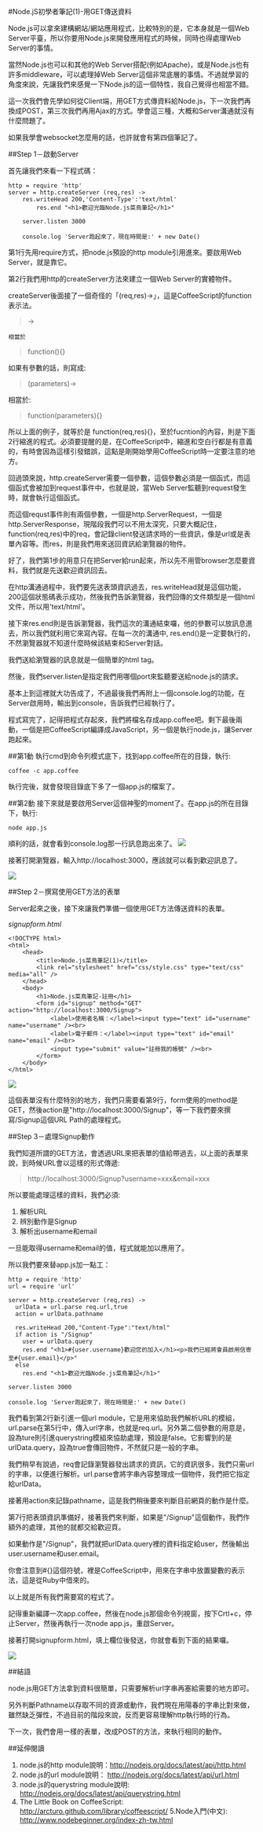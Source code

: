 #Node.jS初學者筆記(1)-用GET傳送資料

Node.js可以拿來建構網站/網站應用程式，比較特別的是，它本身就是一個Web Server平臺，所以你要用Node.js來開發應用程式的時候，同時也得處理Web Server的事情。

當然Node.js也可以和其他的Web Server搭配(例如Apache)，或是Node.js也有許多middleware，可以處理掉Web Server這個非常底層的事情。不過就學習的角度來說，先讓我們來感覺一下Node.js的這一個特性，我自己覺得也相當不錯。

這一次我們會先學如何從Client端，用GET方式傳資料給Node.js，下一次我們再換成POST，第三次我們再用Ajax的方式。學會這三種，大概和Server溝通就沒有什麼問題了。

如果我學會websocket怎麼用的話，也許就會有第四個筆記了。

##Step 1－啟動Server

首先讓我們來看一下程式碼：
```
http = require 'http'
server = http.createServer (req,res) ->
    res.writeHead 200,'Content-Type':'text/html'
        res.end "<h1>歡迎光臨Node.js菜鳥筆記</h1>"

    server.listen 3000

	console.log 'Server跑起來了，現在時間是:' + new Date()

```
第1行先用require方式，把node.js預設的http module引用進來。要啟用Web Server，就是靠它。

第2行我們用http的createServer方法來建立一個Web Server的實體物件。

createServer後面接了一個奇怪的「(req,res)->」，這是CoffeeScript的function表示法。

> ->

	相當於
	
> function(){}

如果有參數的話，則寫成:

> (parameters)->

相當於:

> function(parameters){}

所以上面的例子，就等於是 function(req,res){}，至於fucntion的內容，則是下面2行縮進的程式。必須要提醒的是，在CoffeeScript中，縮進和空白行都是有意義的，有時會因為這樣引發錯誤，這點是剛開始學用CoffeeScript時一定要注意的地方。

回過頭來說，http.createServer需要一個參數，這個參數必須是一個函式，而這個函式會被加到request事件中，也就是說，當Web Server監聽到request發生時，就會執行這個函式。

而這個requst事件則有兩個參數，一個是http.ServerRequest，一個是http.ServerResponse，現階段我們可以不用太深究，只要大概記住，function(req,res)中的req，會記錄client發送請求時的一些資訊，像是url或是表單內容等。而res，則是我們用來送回資訊給瀏覽器的物件。

好了，我們第1步的用意只在把Server給run起來，所以先不用管browser怎麼要資料，我們就是先送歡迎資訊回去。

在http溝通過程中，我們要先送表頭資訊過去，res.writeHead就是這個功能，200這個狀態碼表示成功，然後我們告訴瀏覽器，我們回傳的文件類型是一個html文件，所以用'text/html'。

接下來res.end則是告訴瀏覽器，我們這次的溝通結束囉，他的參數可以放訊息進去，所以我們就利用它來寫內容。在每一次的溝通中, res.end()是一定要執行的，不然瀏覽器就不知道什麼時候該結束和Server對話。

我們送給瀏覽器的訊息就是一個簡單的html tag。

然後，我們server.listen是指定我們用哪個port來監聽要送給node.js的請求。

基本上到這裡就大功告成了，不過最後我們再附上一個console.log的功能，在Server啟用時，輸出到console，告訴我們已經執行了。

程式寫完了，記得把程式存起來，我們將檔名存成app.coffee吧。剩下最後兩動，一個是把CoffeeScript編譯成JavaScript，另一個是執行node.js，讓Server跑起來。

##第1動
執行cmd到命令列模式底下，找到app.coffee所在的目錄，執行:
```
coffee -c app.coffee
```

執行完後，就會發現目錄底下多了一個app.js的檔案了。

##第2動
接下來就是要啟用Server這個神聖的moment了。在app.js的所在目錄下，執行:
```
node app.js
```

順利的話，就會看到console.log那一行訊息跑出來了。
<img src='http://ithelp.ithome.com.tw/upload/images/20120208/201202081600554f322bb7aaada_resize.png' />

接著打開瀏覽器，輸入http://localhost:3000，應該就可以看到歡迎訊息了。

<img src='http://ithelp.ithome.com.tw/upload/images/20120208/201202081600594f322bbbc4a5d_resize.png' />


##Step 2－撰寫使用GET方法的表單

Server起來之後，接下來讓我們準備一個使用GET方法傳送資料的表單。

*signupform.html*
```
<!DOCTYPE html>
<html>
	<head>
		<title>Node.js菜鳥筆記(1)</title>
		<link rel="stylesheet" href="css/style.css" type="text/css" media="all" />
	</head>
	<body>
		<h1>Node.js菜鳥筆記-註冊</h1>
		<form id="signup" method="GET" action="http://localhost:3000/Signup">
			<label>使用者名稱：</label><input type="text" id="username" name="username" /><br>
			<label>電子郵件：</label><input type="text" id="email" name="email" /><br>
			<input type="submit" value="註冊我的帳號" /><br>
		</form>
	</body>
</html>
```

<img src='http://ithelp.ithome.com.tw/upload/images/20120208/201202081601034f322bbf3e624_resize.png' /> 

這個表單沒有什麼特別的地方，我們只需要看第9行，form使用的method是GET，然後action是"http://localhost:3000/Signup"，等一下我們要來撰寫/Signup這個URL Path的處理程式。 


##Step 3－處理Signup動作

我們知道所謂的GET方法，會透過URL來把表單的值給帶過去，以上面的表單來說，到時候URL會以這樣的形式傳遞:

> http://localhost:3000/Signup?username=xxx&email=xxx

所以要能處理這樣的資料，我們必須:

1. 解析URL
2. 辨別動作是Signup
3. 解析出username和email

一旦能取得username和email的值，程式就能加以應用了。

所以我們要來替app.js加一點工：
```
http = require 'http'
url = require 'url' 

server = http.createServer (req,res) -> 
  urlData = url.parse req.url,true
  action = urlData.pathname
  
  res.writeHead 200,"Content-Type":"text/html"
  if action is "/Signup"
    user = urlData.query
    res.end "<h1>#{user.username}歡迎您的加入</h1><p>我們已經將會員啟用信寄至#{user.email}</p>"
  else
    res.end "<h1>歡迎光臨Node.js菜鳥筆記</h1>"
  
server.listen 3000
  
console.log 'Server跑起來了，現在時間是:' + new Date()
```

我們看到第2行新引進一個url module，它是用來協助我們解析URL的模組，url.parse在第5行中，傳入url字串，也就是req.url。另外第二個參數的用意是，設為ture則引進querystring模組來協助處理，預設是false。它影響到的是urlData.query，設為true會傳回物件，不然就只是一般的字串。

我們稍早有說過，req會記錄瀏覽器發出請求的資訊，它的資訊很多，我們只需url的字串，以便進行解析。url.parse會將字串內容整理成一個物件，我們把它指定給urlData。

接著用action來記錄pathname，這是我們稍後要來判斷目前網頁的動作是什麼。

第7行把表頭資訊準備好，接著我們來判斷，如果是"/Signup"這個動作，我們作額外的處理，其他的就都交給歡迎頁。

如果動作是"/Signup"，我們就把urlData.query裡的資料指定給user，然後輸出user.username和user.email。

你會注意到#{}這個符號，裡是CoffeeScript中，用來在字串中放置變數的表示法，這是從Ruby中借來的。

以上就是所有我們需要寫的程式了。

記得重新編譯一次app.coffee，然後在node.js那個命令列視窗，按下Crtl+c，停止Server，然後再執行一次node app.js，重啟Server。

接著打開signupform.html，填上欄位後發送，你就會看到下面的結果囉。 

<img src='http://ithelp.ithome.com.tw/upload/images/20120208/201202081601124f322bc8c54c6_resize.png' />

##結語

node.js用GET方法拿到資料很簡單，只需要解析url字串再塞給需要的地方即可。 

另外判斷Pathname以存取不同的資源或動作，我們現在用陽春的字串比對來做，雖然缺乏彈性，不過目前的階段來說，反而更容易理解http執行時的行為。

下一次，我們會用一樣的表單，改成POST的方法，來執行相同的動作。

##延伸閱讀
1. node.js的http module說明：http://nodejs.org/docs/latest/api/http.html 
2. node.js的url module說明： http://nodejs.org/docs/latest/api/url.html 
3. node.js的querystring module說明: http://nodejs.org/docs/latest/api/querystring.html 
4. The Little Book on CoffeeScript: http://arcturo.github.com/library/coffeescript/ 
5.Node入門(中文): http://www.nodebeginner.org/index-zh-tw.html 
